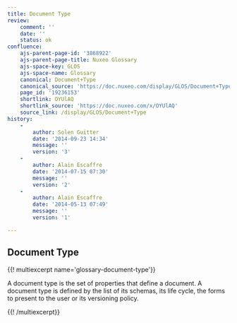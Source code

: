 ```yaml
---
title: Document Type
review:
    comment: ''
    date: ''
    status: ok
confluence:
    ajs-parent-page-id: '3868922'
    ajs-parent-page-title: Nuxeo Glossary
    ajs-space-key: GLOS
    ajs-space-name: Glossary
    canonical: Document+Type
    canonical_source: 'https://doc.nuxeo.com/display/GLOS/Document+Type'
    page_id: '19236153'
    shortlink: OYUlAQ
    shortlink_source: 'https://doc.nuxeo.com/x/OYUlAQ'
    source_link: /display/GLOS/Document+Type
history:
    - 
        author: Solen Guitter
        date: '2014-09-23 14:34'
        message: ''
        version: '3'
    - 
        author: Alain Escaffre
        date: '2014-07-15 07:30'
        message: ''
        version: '2'
    - 
        author: Alain Escaffre
        date: '2014-05-13 07:49'
        message: ''
        version: '1'

---
```

## Document Type

{{! multiexcerpt name='glossary-document-type'}}

A document type is the set of properties that define a document. A document type is defined by the list of its schemas, its life cycle, the forms to present to the user or its versioning policy.

{{! /multiexcerpt}}

&nbsp;

&nbsp;